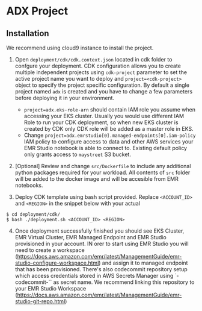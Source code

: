 
# ADX Project 

## Installation

We recommend using cloud9 instance to install the project. 



1. Open `deployment/cdk/cdk.context.json` located in cdk folder to confgure your deployment. CDK configuration allows you to create multiple independent projects using `cdk-project` parameter 
to set the active project name you want to deploy and `project=<cdk-project>` object to specify the project specific configuration. By default a single project named `adx` is created and you 
have to change a few parameters before deploying it in your environment.
    * `project=adx.eks-role-arn` should contain IAM role you assume when accessing your EKS cluster. Usually you would use different IAM Role to run your CDK deployment, so when new EKS cluster is created by CDK only CDK role will be added 
as a master role in EKS. 
    * Change `project=adx.emrstudio[0].managed-endpoints[0].iam-policy` IAM policy to configure access to data and other AWS services your EMR Studio notebook is able to connect to. Existing default policy only grants access to `maystreet` S3 bucket. 

2. [Optional] Review and change `src/Dockerfile` to include any additional python packages required for your workload. All contents of `src` folder will be added to the docker image and will be accesible from EMR notebooks.
 
3. Deploy CDK template using bash script provided. Replace `<ACCOUNT_ID>` and `<REGION>` in the snippet below with your actual 

```
$ cd deployment/cdk/
$ bash ./deployment.sh <ACCOUNT_ID> <REGION>
```


4. Once deployment successfully finished you should see EKS Cluster, EMR Virtual Cluster, EMR Managed Endpoint and EMR Studio provisioned in your account.
IN orer to start using EMR Studio you will need to create a workspace (https://docs.aws.amazon.com/emr/latest/ManagementGuide/emr-studio-configure-workspace.html) and assign it 
to managed endpoint that has been provisioned. 
There's also codecommit repository setup which access credentials stored in AWS Secrets Manager using `<PROJECT>-codecommit-<REGION>`` as secret name.
We recommend linking this repository to your EMR Studio Workspace (https://docs.aws.amazon.com/emr/latest/ManagementGuide/emr-studio-git-repo.html)





